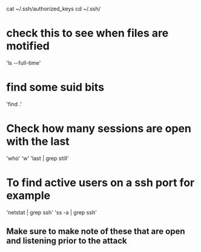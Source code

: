 cat ~/.ssh/authorized_keys
cd ~/.ssh/

# check this to see when files are motified
'ls --full-time'

# find some suid bits
'find .'

# Check how many sessions are open with the last 
'who'
'w'
'last | grep still'

# To find active users on a ssh port for example
'netstat | grep ssh'
'ss -a | grep ssh' 
## Make sure to make note of these that are open and listening prior to the attack 

